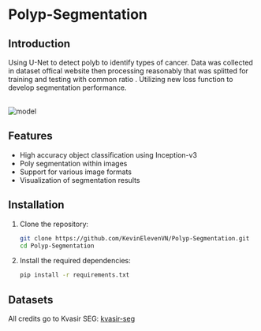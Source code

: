 # Polyp-Segmentation

## Introduction
<div>
    Using U-Net to detect polyb to identify types of cancer. Data was collected in dataset offical website then processing reasonably that was splitted for training and testing with common ratio . Utilizing new loss function to develop segmentation performance. 
</div>
<br>

![model](https://lmb.informatik.uni-freiburg.de/people/ronneber/u-net/u-net-architecture.png)

## Features
- High accuracy object classification using Inception-v3
- Poly segmentation within images
- Support for various image formats
- Visualization of segmentation results

## Installation

1. Clone the repository:
    ```bash
    git clone https://github.com/KevinElevenVN/Polyp-Segmentation.git
    cd Polyp-Segmentation
    ```

2. Install the required dependencies:
    ```bash
    pip install -r requirements.txt
    ```

## Datasets
All credits go to Kvasir SEG: [kvasir-seg](https://datasets.simula.no/kvasir-seg/)
